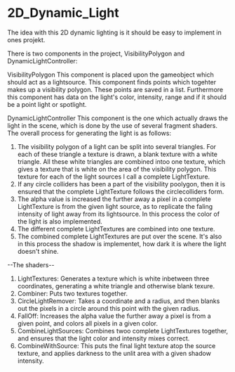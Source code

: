 # 2D_Dynamic_Light

The idea with this 2D dynamic lighting is it should be easy to implement in ones projekt.

There is two components in the project, VisibilityPolygon and DynamicLightController:

VisibilityPolygon
This component is placed upon the gameobject which should act as a lightsource. This component finds points which togehter makes up a visibility polygon. These points are saved in a list. Furthermore this component has data on the light's color, intensity, range and if it should be a point light or spotlight.

DynamicLightController
This component is the one which actually draws the light in the scene, which is done by the use of several fragment shaders.
The overall process for generating the light is as follows:
1) The visibility polygon of a light can be split into several triangles. For each of these triangle a texture is drawn, a blank texture with a white triangle. All these white triangles are combined intoo one texture, which gives a texture that is white on the area of the visibility polygon. This texture for each of the light sources I call a complete LightTexture.
2) If any circle colliders has been a part of the visibility poolygon, then it is ensured that the complete LightTexture follows the circlecolliders form.
3) The alpha value is increased the further away a pixel in a complete LightTexture is from the given light source, as to replicate the faling intensity of light away from its lightsource. In this process the color of the light is also implemented.
4) The different complete LightTextures are combined into one texture.
5) The combined complete LightTextures are put over the scene. It's also in this process the shadow is implementet, how dark it is where the light doesn't shine.


--The shaders--
1) LightTextures: Generates a texture which is white inbetween three coordinates, generating a white triangle and otherwise blank texure.
2) Combiner: Puts two textures together.
3) CircleLightRemover: Takes a coordinate and a radius, and then blanks out the pixels in a circle around this point with the given radius. 
4) FallOff: Increases the alpha value the further away a pixel is from a given point, and colors all pixels in a given color.
5) CombineLightSources: Combines twoo complete LightTextures together, and ensures that the light color and intensity mixes correct.
6) CombineWithSource: This puts the final light texture atop the source texture, and applies darkness to the unlit area with a given shadow intensity.


